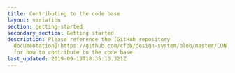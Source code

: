 ```yaml
---
title: Contributing to the code base
layout: variation
section: getting-started
secondary_section: Getting started
description: Please reference the [GitHub repository
  documentation](https://github.com/cfpb/design-system/blob/master/CONTRIBUTING.md)
  for how to contribute to the code base.
last_updated: 2019-09-13T18:35:13.321Z
---
```

